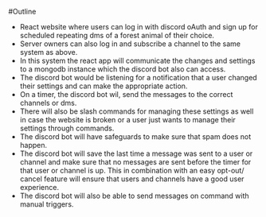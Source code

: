 #Outline

- React website where users can log in with discord oAuth and sign up for scheduled repeating dms of a forest animal of their choice.
- Server owners can also log in and subscribe a channel to the same system as above.
- In this system the react app will communicate the changes and settings to a mongodb instance which the discord bot also can access.
- The discord bot would be listening for a notification that a user changed their settings and can make the appropriate action.
- On a timer, the discord bot wil, send the messages to the correct channels or dms.
- There will also be slash commands for managing these settings as well in case the website is broken or a user just wants to manage their settings through commands.
- The discord bot will have safeguards to make sure that spam does not happen.
- The discord bot will save the last time a message was sent to a user or channel and make sure that no messages are sent before the timer for that user or channel is up. This in combination with an easy opt-out/ cancel feature will ensure that users and channels have a good user experience.
- The discord bot will also be able to send messages on command with manual triggers.